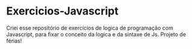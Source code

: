 # Exercicios-Javascript

Criei esse repositório de exercícios de logica de programação com Javascript, para fixar o conceito da logica e da sintaxe de Js. Projeto de férias!
